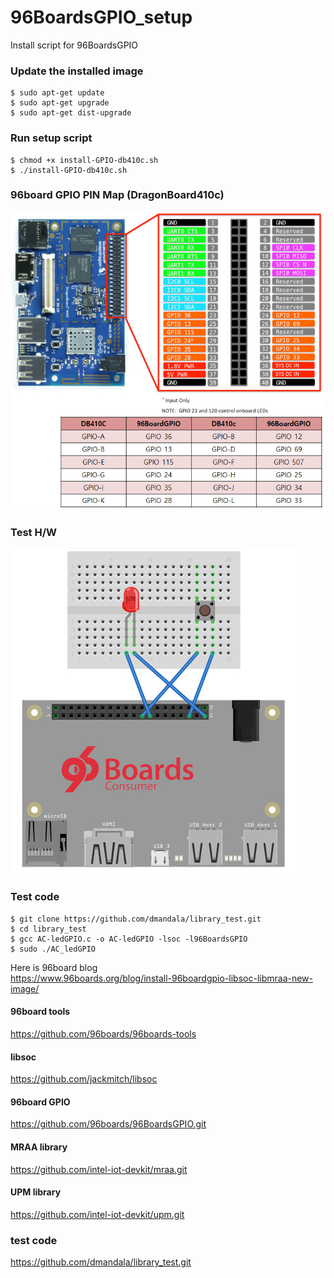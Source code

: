# 96BoardsGPIO_setup
Install script for 96BoardsGPIO

### Update the installed image
```
$ sudo apt-get update
$ sudo apt-get upgrade
$ sudo apt-get dist-upgrade
```

### Run setup script
```
$ chmod +x install-GPIO-db410c.sh
$ ./install-GPIO-db410c.sh
```

### 96board GPIO PIN Map (DragonBoard410c)
![](/assets/96board_db410_GPIO.png)


### Test H/W
![](/assets/dragonboard410c_96boardGPIO_test.png)


### Test code
```
$ git clone https://github.com/dmandala/library_test.git
$ cd library_test
$ gcc AC-ledGPIO.c -o AC-ledGPIO -lsoc -l96BoardsGPIO
$ sudo ./AC_ledGPIO
```


Here is 96board blog  
https://www.96boards.org/blog/install-96boardgpio-libsoc-libmraa-new-image/


#### 96board tools
https://github.com/96boards/96boards-tools

#### libsoc
https://github.com/jackmitch/libsoc

#### 96board GPIO
https://github.com/96boards/96BoardsGPIO.git

#### MRAA library
https://github.com/intel-iot-devkit/mraa.git

#### UPM library
https://github.com/intel-iot-devkit/upm.git

### test code
https://github.com/dmandala/library_test.git